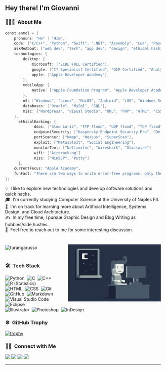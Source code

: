 <h2>Hey there! I'm Giovanni</h2>

<!-- ## Hey there! I'm Giovanni -->
### 👨🏻‍💻 &nbsp;About Me

```swift
const anmol = {
    pronouns: "He" | "Him",
    code: ["C/C++", "Python", "Swift", ".NET", "Assembly", "Lua", "Pascal"],
    askMeAbout: ["web dev", "tech", "app dev", "design", "ethical hacking", "gaming"],
    technologies: {
        desktop: {
            microsoft: ["ECDL FULL Certified"],
            google: ["IT Specialist Certified", "GCP Certified", "Analytics Pro"],
            apple: ["Apple Developer Academy"],
        },
        mobileApp: {
            native: ["Apple Foundation Program", "Apple Developer Academy"]
        },
        oS: ["Windows", "Linux", "MacOS", "Android", "iOS", "Windows Server"],
        databases: ["Oracle", "MySql", "SQL"],
        misc: ["Wordpress", "Visual Studio", "UML", "PHP", "HTML", "CSS"]
    },
      ethicalHacking: {
             ddos: ["Slow Loris", "FTP flood", "UDP flood", "TCP flood", "ICMP flood", "SYN flood", "Ufonet Botnet"],
             endpointSecurity: ["Kaspersky Endpoint Security Pro", "Defender Endpoint", "Cloudflare"],
             portScanner: ["Nmap", "Nessus", "SuperScan"],
             exploit: ["Metasploit", "Social Engineering"],
             monitorTool: ["Netlimiter", "Wireshark", "Glasswire"]
             wifi: ["Aircrack-ng"]
             misc: ["WinSCP", "Putty"]
      },
    currentFocus: "Apple Academy",
    funFact: "There are two ways to write error-free programs; only the third one works"
};
```

💡 &nbsp;I like to explore new technologies and develop software solutions and quick hacks.\
🎓 &nbsp;I'm currently studying Computer Science at the University of Naples FII.\
🌱 &nbsp;I'm on track for learning more about Artificial Intelligence, Systems Design, and Cloud Architecture.\
✍️ &nbsp;In my free time, I pursue Graphic Design and Blog Writing as hobbies/side hustles.\
💬 &nbsp;Feel free to reach out to me for some interesting discussion.

#

<img alt="Night Coding" src="https://raw.githubusercontent.com/AVS1508/AVS1508/master/assets/Night-Coding.gif" align="right"/>

<p><img align="center" src="https://github-readme-stats.vercel.app/api?username=turangarusso&&show_icons=true&title_color=ffffff&icon_color=bb2acf&text_color=daf7dc&bg_color=151515" alt="turangarusso" /></p>

#

### 🛠 &nbsp;Tech Stack

![Python](https://img.shields.io/badge/-Python-05122A?style=flat&logo=python)&nbsp;
![C](https://img.shields.io/badge/-C-05122A?style=flat&logo=C&logoColor=A8B9CC)&nbsp;
![C++](https://img.shields.io/badge/-C++-05122A?style=flat&logo=C%2B%2B&logoColor=00599C)&nbsp;
![R (Statistics)](https://img.shields.io/badge/-R-05122A?style=flat&logo=R&logoColor=276DC3)\
![HTML](https://img.shields.io/badge/-HTML-05122A?style=flat&logo=HTML5)&nbsp;
![CSS](https://img.shields.io/badge/-CSS-05122A?style=flat&logo=CSS3&logoColor=1572B6)&nbsp;
![Git](https://img.shields.io/badge/-Git-05122A?style=flat&logo=git)&nbsp;
![GitHub](https://img.shields.io/badge/-GitHub-05122A?style=flat&logo=github)&nbsp;
![Markdown](https://img.shields.io/badge/-Markdown-05122A?style=flat&logo=markdown)\
![Visual Studio Code](https://img.shields.io/badge/-Visual%20Studio%20Code-05122A?style=flat&logo=visual-studio-code&logoColor=007ACC)&nbsp;
![Eclipse](https://img.shields.io/badge/-Eclipse-05122A?style=flat&logo=eclipse-ide&logoColor=2C2255)\
![Illustrator](https://img.shields.io/badge/-Illustrator-05122A?style=flat&logo=adobe-illustrator)&nbsp;
![Photoshop](https://img.shields.io/badge/-Photoshop-05122A?style=flat&logo=adobe-photoshop)&nbsp;
![InDesign](https://img.shields.io/badge/-InDesign-05122A?style=flat&logo=adobe-indesign)

### ⚙️ &nbsp;GitHub Trophy

[![trophy](https://github-profile-trophy.vercel.app/?username=turangarusso&theme=onedark)](https://github.com/turangarusso/github-profile-trophy)


### 🤝🏻 &nbsp;Connect with Me

<p align="center">

<a href="https://www.facebook.com/jhonny.russo"><img src="https://img.shields.io/badge/Facebook-%231877F2.svg?style=for-the-badge&logo=Facebook&logoColor=white"/></a>
<a href="https://discordapp.com/users/831668263351484416"><img src="https://img.shields.io/badge/Discord-%235865F2.svg?style=for-the-badge&logo=discord&logoColor=white"/></a>
<a href="https://www.linkedin.com/in/giovanni-mario-russo-474855187/"><img src="https://img.shields.io/badge/linkedin-%230077B5.svg?style=for-the-badge&logo=linkedin&logoColor=white"/></a>
<a href=""><img src="https://img.shields.io/badge/Gmail-D14836?style=for-the-badge&logo=gmail&logoColor=white"/></a>
</p>

-----
